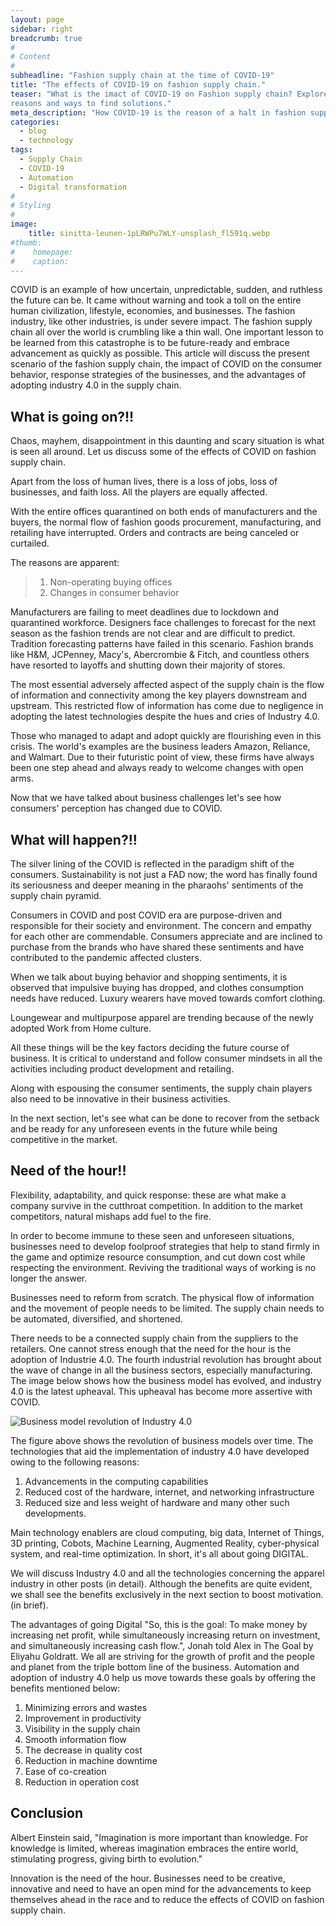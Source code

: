 ```yaml
---
layout: page
sidebar: right
breadcrumb: true
#
# Content
#
subheadline: "Fashion supply chain at the time of COVID-19"
title: "The effects of COVID-19 on fashion supply chain."
teaser: "What is the imact of COVID-19 on Fashion supply chain? Explore the
reasons and ways to find solutions."
meta_description: "How COVID-19 is the reason of a halt in fashion supply chain."
categories:
  - blog
  - technology
tags:
  - Supply Chain
  - COVID-19
  - Automation 
  - Digital transformation
#
# Styling
#
image:
    title: sinitta-leunen-1pLRWPu7WLY-unsplash_fl591q.webp
#thumb:
#    homepage:
#    caption:
---
```



COVID is an example of how uncertain, unpredictable, sudden, and ruthless the
future can be. It came without warning and took a toll on the entire human
civilization, lifestyle, economies, and businesses. The fashion industry, like
other industries, is under severe impact.  The fashion supply chain all over
the world is crumbling like a thin wall.  One important lesson to be learned
from this catastrophe is to be future-ready and embrace advancement as quickly
as possible. This article will discuss the present scenario of the fashion
supply chain, the impact of COVID on the consumer behavior, response strategies
of the businesses, and the advantages of adopting industry 4.0 in the supply
chain.

## What is going on?!!

Chaos, mayhem, disappointment in this daunting and scary
situation is what is seen all around. Let us discuss some of the effects of COVID on fashion supply chain.

Apart from the loss of human lives, there
is a loss of jobs, loss of businesses, and faith loss.  All the players are
equally affected. 

With the entire offices quarantined on both ends of
manufacturers and the buyers, the normal flow of fashion goods procurement,
manufacturing, and retailing have interrupted. Orders and contracts are being
canceled or curtailed. 

The reasons are apparent: 

>
> 1. Non-operating buying offices
> 2. Changes in consumer behavior
>


Manufacturers are failing to meet deadlines
due to lockdown and quarantined workforce.  Designers face challenges to
forecast for the next season as the fashion trends are not clear and are
difficult to predict. Tradition forecasting patterns have failed in this
scenario. Fashion brands like H&M, JCPenney, Macy's, Abercrombie & Fitch, and
countless others have resorted to layoffs and shutting down their majority of
stores.  

The most essential adversely affected aspect of the supply chain is
the flow of information and connectivity among the key players downstream and
upstream. This restricted flow of information has come due to negligence in
adopting the latest technologies despite the hues and cries of Industry 4.0.

Those who managed to adapt and adopt quickly are flourishing even in this
crisis. The world's examples are the business leaders Amazon, Reliance, and
Walmart. Due to their futuristic point of view, these firms have always been
one step ahead and always ready to welcome changes with open arms.  

Now that we have talked about business challenges let's see how consumers' perception has
changed due to COVID.

## What will happen?!!

The silver lining of the COVID is
reflected in the paradigm shift of the consumers. Sustainability is not just a
FAD now; the word has finally found its seriousness and deeper meaning in the
pharaohs' sentiments of the supply chain pyramid.

Consumers in COVID and post COVID era are purpose-driven and responsible for their society and environment.
The concern and empathy for each other are commendable. Consumers appreciate
and are inclined to purchase from the brands who have shared these sentiments
and have contributed to the pandemic affected clusters.

When we talk about buying behavior and shopping sentiments, it is observed that impulsive buying
has dropped, and clothes consumption needs have reduced. Luxury wearers have
moved towards comfort clothing.

Loungewear and multipurpose apparel are
trending because of the newly adopted Work from Home culture.

All these things will be the key factors deciding the future course of business. It is critical
to understand and follow consumer mindsets in all the activities including
product development and retailing.

Along with espousing the consumer sentiments, the supply chain players also need to be innovative in their
business activities.

In the next section, let's see what can be done to recover
from the setback and be ready for any unforeseen events in the future while
being competitive in the market.

## Need of the hour!!

Flexibility, adaptability, and quick response: these are
what make a company survive in the cutthroat competition. In addition to the
market competitors, natural mishaps add fuel to the fire. 

In order to become
immune to these seen and unforeseen situations, businesses need to develop
foolproof strategies that help to stand firmly in the game and optimize
resource consumption, and cut down cost while respecting the environment.
Reviving the traditional ways of working is no longer the answer. 

Businesses need to reform from scratch. The physical flow of information and the movement
of people needs to be limited. The supply chain needs to be automated,
diversified, and shortened. 

There needs to be a connected supply chain from the
suppliers to the retailers.  One cannot stress enough that the need for the
hour is the adoption of Industrie 4.0. The fourth industrial revolution has
brought about the wave of change in all the business sectors, especially
manufacturing. The image below shows how the business model has evolved, and
industry 4.0 is the latest upheaval. This upheaval has become more assertive
with COVID.

![Business model revolution of Industry
4.0](https://res.cloudinary.com/jitendrasingh/image/upload/v1600009714/fashionliteracy/Capture_j8pxym.webp)


The figure above shows the revolution of business models over time. The
technologies that aid the implementation of industry 4.0 have developed owing
to the following reasons:

1. Advancements in the computing capabilities
2. Reduced cost of the hardware, internet, and networking infrastructure
3. Reduced size and less weight of hardware and many other such developments.

Main technology enablers are cloud computing, big data, Internet of Things, 3D
printing, Cobots, Machine Learning, Augmented Reality, cyber-physical system,
and real-time optimization. In short, it's all about going DIGITAL.

We will discuss Industry 4.0 and all the technologies concerning the apparel
industry in other posts (in detail).  Although the benefits are quite evident,
we shall see the benefits exclusively in the next section to boost motivation.
(in brief).

The advantages of going Digital "So, this is the goal: To make money by
increasing net profit, while simultaneously increasing return on investment,
and simultaneously increasing cash flow.", Jonah told Alex in The Goal by
Eliyahu Goldratt. We all are striving for the growth of profit and the people
and planet from the triple bottom line of the business. Automation and adoption
of industry 4.0 help us move towards these goals by offering the benefits
mentioned below:

1. Minimizing errors and wastes
2. Improvement in productivity
3. Visibility in the supply chain
4. Smooth information flow
5. The decrease in quality cost
6. Reduction in machine downtime
7. Ease of co-creation
8. Reduction in operation cost

## Conclusion

Albert Einstein said, "Imagination is more important than knowledge.
For knowledge is limited, whereas imagination embraces the entire world,
stimulating progress, giving birth to evolution."

Innovation is the need of the hour. Businesses need to be creative, innovative
and need to have an open mind for the advancements to keep themselves
ahead in the race and to reduce the effects of COVID on fashion supply chain.

